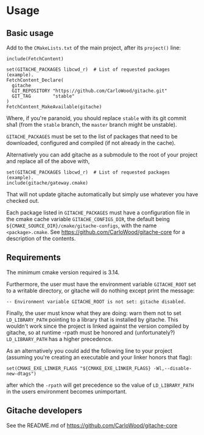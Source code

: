 # Usage

## Basic usage

Add to the `CMakeLists.txt` of the main project, after its `project()` line:

    include(FetchContent)  
    
    set(GITACHE_PACKAGES libcwd_r)  # List of requested packages (example).
    FetchContent_Declare(  
      gitache  
      GIT_REPOSITORY "https://github.com/CarloWood/gitache.git"  
      GIT_TAG        "stable"  
    )
    FetchContent_MakeAvailable(gitache)  

Where, if you're paranoid, you should replace `stable` with its
git commit sha1 (from the `stable` branch, the `master` branch might
be unstable).

`GITACHE_PACKAGES` must be set to the list of packages that need
to be downloaded, configured and compiled (if not already in the cache).

Alternatively you can add gitache as a submodule to the root
of your project and replace all of the above with,

    set(GITACHE_PACKAGES libcwd_r)  # List of requested packages (example).
    include(gitache/gateway.cmake)

That will not update gitache automatically but simply use
whatever you have checked out.

Each package listed in `GITACHE_PACKAGES` must have a configuration
file in the cmake cache variable `GITACHE_CONFIGS_DIR`, the default
being `${CMAKE_SOURCE_DIR}/cmake/gitache-configs`, with the name
`<package>.cmake`. See https://github.com/CarloWood/gitache-core for
a description of the contents.

## Requirements

The minimum cmake version required is 3.14.

Furthermore, the user must have the environment variable
`GITACHE_ROOT` set to a writable directory, or gitache will do
nothing except print the message:

    -- Environment variable GITACHE_ROOT is not set: gitache disabled.   

Finally, the user must know what they are doing: warn them not
to set `LD_LIBRARY_PATH` pointing to a library that is installed
by gitache. This wouldn't work since the project is linked against
the version compiled by gitache, so at runtime -rpath must be honored
and (unfortunately?) `LD_LIBRARY_PATH` has a higher precedence.

As an alternatively you could add the following line to your project
(assuming you're creating an executable and your linker honors that flag):

    set(CMAKE_EXE_LINKER_FLAGS "${CMAKE_EXE_LINKER_FLAGS} -Wl,--disable-new-dtags")

after which the `-rpath` will get precedence so the value of `LD_LIBRARY_PATH`
in the users environment becomes unimportant.

## Gitache developers

See the README.md of https://github.com/CarloWood/gitache-core
